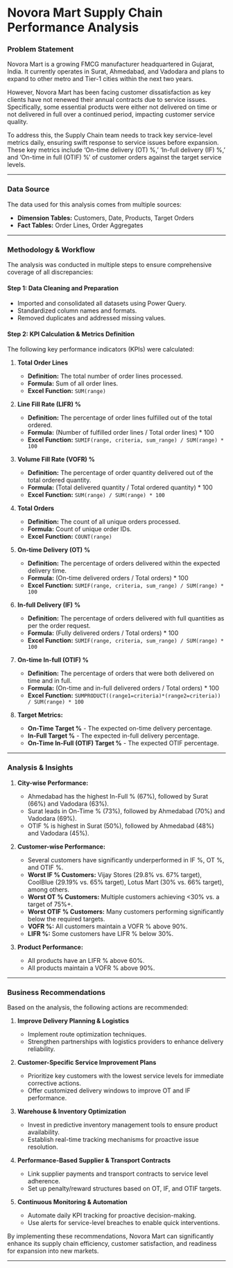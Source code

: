 # **Novora Mart Supply Chain Performance Analysis**

### Problem Statement

Novora Mart is a growing FMCG manufacturer headquartered in Gujarat, India. It currently operates in Surat, Ahmedabad, and Vadodara and plans to expand to other metro and Tier-1 cities within the next two years.

However, Novora Mart has been facing customer dissatisfaction as key clients have not renewed their annual contracts due to service issues. Specifically, some essential products were either not delivered on time or not delivered in full over a continued period, impacting customer service quality.

To address this, the Supply Chain team needs to track key service-level metrics daily, ensuring swift response to service issues before expansion. These key metrics include ‘On-time delivery (OT) %,’ ‘In-full delivery (IF) %,’ and ‘On-time in full (OTIF) %’ of customer orders against the target service levels.

* * *

### Data Source

The data used for this analysis comes from multiple sources:

*   **Dimension Tables:** Customers, Date, Products, Target Orders
*   **Fact Tables:** Order Lines, Order Aggregates

* * *

### Methodology & Workflow

The analysis was conducted in multiple steps to ensure comprehensive coverage of all discrepancies:

#### Step 1: Data Cleaning and Preparation

*   Imported and consolidated all datasets using Power Query.
*   Standardized column names and formats.
*   Removed duplicates and addressed missing values.

#### Step 2: KPI Calculation & Metrics Definition

The following key performance indicators (KPIs) were calculated:

1.  **Total Order Lines**

    *   **Definition:** The total number of order lines processed.
    *   **Formula:** Sum of all order lines.
    *   **Excel Function:** `SUM(range)`
2.  **Line Fill Rate (LIFR) %**

    *   **Definition:** The percentage of order lines fulfilled out of the total ordered.
    *   **Formula:** (Number of fulfilled order lines / Total order lines) \* 100
    *   **Excel Function:** `SUMIF(range, criteria, sum_range) / SUM(range) * 100`
3.  **Volume Fill Rate (VOFR) %**

    *   **Definition:** The percentage of order quantity delivered out of the total ordered quantity.
    *   **Formula:** (Total delivered quantity / Total ordered quantity) \* 100
    *   **Excel Function:** `SUM(range) / SUM(range) * 100`
4.  **Total Orders**

    *   **Definition:** The count of all unique orders processed.
    *   **Formula:** Count of unique order IDs.
    *   **Excel Function:** `COUNT(range)`
5.  **On-time Delivery (OT) %**

    *   **Definition:** The percentage of orders delivered within the expected delivery time.
    *   **Formula:** (On-time delivered orders / Total orders) \* 100
    *   **Excel Function:** `SUMIF(range, criteria, sum_range) / SUM(range) * 100`
6.  **In-full Delivery (IF) %**

    *   **Definition:** The percentage of orders delivered with full quantities as per the order request.
    *   **Formula:** (Fully delivered orders / Total orders) \* 100
    *   **Excel Function:** `SUMIF(range, criteria, sum_range) / SUM(range) * 100`
7.  **On-time In-full (OTIF) %**

    *   **Definition:** The percentage of orders that were both delivered on time and in full.
    *   **Formula:** (On-time and in-full delivered orders / Total orders) \* 100
    *   **Excel Function:** `SUMPRODUCT((range1=criteria)*(range2=criteria)) / SUM(range) * 100`
8.  **Target Metrics:**

    *   **On-Time Target %** - The expected on-time delivery percentage.
    *   **In-Full Target %** - The expected in-full delivery percentage.
    *   **On-Time In-Full (OTIF) Target %** - The expected OTIF percentage.


* * *

### Analysis & Insights

1.  **City-wise Performance:**

    *   Ahmedabad has the highest In-Full % (67%), followed by Surat (66%) and Vadodara (63%).
    *   Surat leads in On-Time % (73%), followed by Ahmedabad (70%) and Vadodara (69%).
    *   OTIF % is highest in Surat (50%), followed by Ahmedabad (48%) and Vadodara (45%).
2.  **Customer-wise Performance:**

    *   Several customers have significantly underperformed in IF %, OT %, and OTIF %.
    *   **Worst IF % Customers:** Vijay Stores (29.8% vs. 67% target), CoolBlue (29.19% vs. 65% target), Lotus Mart (30% vs. 66% target), among others.
    *   **Worst OT % Customers:** Multiple customers achieving <30% vs. a target of 75%+.
    *   **Worst OTIF % Customers:** Many customers performing significantly below the required targets.
    *   **VOFR %:** All customers maintain a VOFR % above 90%.
    *   **LIFR %:** Some customers have LIFR % below 30%.
3.  **Product Performance:**

    *   All products have an LIFR % above 60%.
    *   All products maintain a VOFR % above 90%.

* * *

### Business Recommendations

Based on the analysis, the following actions are recommended:

1.  **Improve Delivery Planning & Logistics**

    *   Implement route optimization techniques.
    *   Strengthen partnerships with logistics providers to enhance delivery reliability.
2.  **Customer-Specific Service Improvement Plans**

    *   Prioritize key customers with the lowest service levels for immediate corrective actions.
    *   Offer customized delivery windows to improve OT and IF performance.
3.  **Warehouse & Inventory Optimization**

    *   Invest in predictive inventory management tools to ensure product availability.
    *   Establish real-time tracking mechanisms for proactive issue resolution.
4.  **Performance-Based Supplier & Transport Contracts**

    *   Link supplier payments and transport contracts to service level adherence.
    *   Set up penalty/reward structures based on OT, IF, and OTIF targets.
5.  **Continuous Monitoring & Automation**

    *   Automate daily KPI tracking for proactive decision-making.
    *   Use alerts for service-level breaches to enable quick interventions.

By implementing these recommendations, Novora Mart can significantly enhance its supply chain efficiency, customer satisfaction, and readiness for expansion into new markets.

* * *

